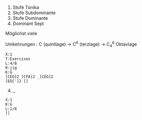 
1. Stufe Tonika
4. Stufe Subdominante
5. Stufe Dominante
7. Dominant Sept

Möglichst viele 


Umkehrungen : C (quintlage) -> C$^6$ (terzlage) -> C$_4^6$ Oktavlage


```music-abc
X:1
T:Exercises
L:4/8
R:jig
K:G
[CEG]2 [CFA]2 _[CEG]2
[EGC']2 []
```


4. _
```music-abc 
X:1 
K:G
L:1/8
[]
```

